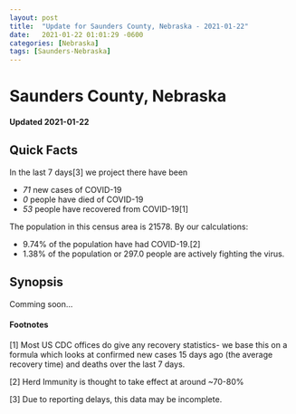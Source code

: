```yaml
---
layout: post
title:  "Update for Saunders County, Nebraska - 2021-01-22"
date:   2021-01-22 01:01:29 -0600
categories: [Nebraska]
tags: [Saunders-Nebraska]
---
```


# Saunders County, Nebraska
#### Updated 2021-01-22

## Quick Facts

In the last 7 days[3] we project there have been
- *71* new cases of COVID-19
- *0* people have died of COVID-19
- *53* people have recovered from COVID-19[1]

The population in this census area is 21578. By our calculations:
- 9.74% of the population have had COVID-19.[2]
- 1.38% of the population or 297.0 people are actively fighting the virus.

## Synopsis

Comming soon...


#### Footnotes

[1] Most US CDC offices do give any recovery statistics- we base this on a formula which looks at confirmed new cases
15 days ago (the average recovery time) and deaths over the last 7 days.

[2] Herd Immunity is thought to take effect at around ~70-80%

[3] Due to reporting delays, this data may be incomplete.
 
    